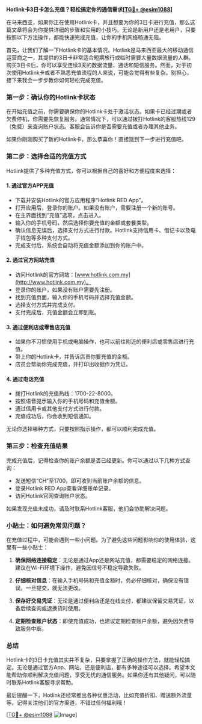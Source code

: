 **Hotlink卡3日卡怎么充值？轻松搞定你的通信需求[[TG💪+ @esim1088](https://t.me/s/esim1088)]**

在马来西亚，如果你正在使用Hotlink卡，并且想要为你的3日卡进行充值，那么这篇文章将会为你提供详细的步骤和实用的小技巧。无论是新用户还是老用户，只要按照以下方法操作，都能快速完成充值，让你的手机网络畅通无阻。

首先，让我们了解一下Hotlink卡的基本情况。Hotlink是马来西亚最大的移动通信运营商之一，其提供的3日卡非常适合短期旅行或临时需要大量数据流量的人群。购买3日卡后，你可以享受连续3天的数据流量、通话和短信服务。然而，对于初次使用Hotlink卡或者不熟悉充值流程的人来说，可能会觉得有些复杂。别担心，接下来我会一步步教你如何轻松完成充值。

### 第一步：确认你的Hotlink卡状态

在开始充值之前，你需要确保你的Hotlink卡处于激活状态。如果卡已经过期或者欠费停机，你需要先恢复服务。通常情况下，可以通过拨打Hotlink的客服热线129（免费）来查询账户状态。客服会告诉你是否需要充值或者办理其他业务。

如果你刚刚购买了新的Hotlink卡，那么恭喜你！直接跳到下一步进行充值吧。

### 第二步：选择合适的充值方式

Hotlink提供了多种充值方式，你可以根据自己的喜好和方便程度来选择：

#### 1. **通过官方APP充值**
   - 下载并安装Hotlink的官方应用程序“Hotlink RED App”。
   - 打开应用后，登录你的账户。如果没有账户，需要注册一个新的账号。
   - 在主界面找到“充值”选项，点击进入。
   - 输入你的手机号码，然后选择你要充值的金额或套餐类型。
   - 确认信息无误后，选择支付方式进行付款。Hotlink支持信用卡、借记卡以及电子钱包等多种支付方式。
   - 完成支付后，系统会自动将充值金额添加到你的账户中。

#### 2. **通过官方网站充值**
   - 访问Hotlink的官方网站：[www.hotlink.com.my](http://www.hotlink.com.my)。
   - 登录你的账户，如果没有账户需要先注册。
   - 找到充值页面，输入你的手机号码并选择充值金额。
   - 选择支付方式并完成支付。
   - 支付完成后，充值金额会立即到账。

#### 3. **通过便利店或零售店充值**
   - 如果你不习惯使用手机或电脑操作，也可以前往附近的便利店或零售店进行充值。
   - 带上你的Hotlink卡，并告诉店员你要充值的金额。
   - 店员会帮助你完成充值，并打印出收据作为凭证。

#### 4. **通过电话充值**
   - 拨打Hotlink的充值热线：1700-22-8000。
   - 按照语音提示输入你的手机号码和充值金额。
   - 通过信用卡或其他支付方式进行付款。
   - 充值成功后，你会收到短信通知。

无论你选择哪种方式，只要按照指示操作，都可以顺利完成充值。

### 第三步：检查充值结果

完成充值后，记得检查你的账户余额是否已经更新。你可以通过以下几种方式查询：

- 发送短信“CH”至1700，即可收到当前账户余额的信息。
- 登录Hotlink RED App查看详细账单记录。
- 访问Hotlink官网查询账户状态。

如果发现充值未成功，请及时联系Hotlink客服，他们会协助解决问题。

### 小贴士：如何避免常见问题？

在充值过程中，可能会遇到一些小问题。为了避免这些问题影响你的使用体验，这里有一些小贴士：

1. **确保网络连接稳定**：无论是通过App还是网站充值，都需要稳定的网络连接。建议在Wi-Fi环境下操作，避免因信号不稳定导致失败。
   
2. **仔细核对信息**：在输入手机号码和充值金额时，务必仔细核对，确保没有错误。一旦提交，就无法更改。

3. **保存好交易凭证**：无论是通过便利店还是在线支付，都建议保留交易凭证，以备后续查询或退换货时使用。

4. **定期检查账户状态**：即使充值成功，也建议定期检查账户余额，避免因欠费导致服务中断。

### 总结

Hotlink卡的3日卡充值其实并不复杂，只要掌握了正确的操作方法，就能轻松搞定。无论是通过官方App、网站，还是便利店，都有多种途径可以选择。希望本文能帮助你顺利解决充值问题，享受无忧的通信服务。如果你还有其他疑问，可以随时联系Hotlink客服寻求帮助。

最后提醒一下，Hotlink还经常推出各种优惠活动，比如充值折扣、赠送额外流量等。记得关注他们的官方渠道，不错过任何福利哦！

[[TG💪+ @esim1088](https://t.me/s/esim1088) ![Image](https://i.postimg.cc/4NQfJmqS/Snipaste-2025-05-13-00-14-12.png)]